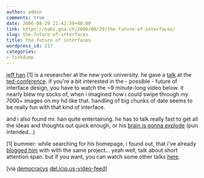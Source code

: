```yaml
---
author: admin
comments: true
date: 2006-08-29 21:42:59+00:00
link: https://habi.gna.ch/2006/08/29/the-future-of-interfaces/
slug: the-future-of-interfaces
title: the future of interfaces
wordpress_id: 217
categories:
- linkdump
---
```



[jeff han](http://mrl.nyu.edu/~jhan/) [1] is a researcher at the new york university. he gave a [talk](http://www.ted.com/tedtalks/tedtalksplayer.cfm?key=j_han) at the [ted-conference](http://www.ted.com/). if you're a bit interested in the - possible - future of interface design, you have to watch the ~9 minute-long video below. it nearly blew my socks of, when i imagined how i could swipe through my 7000+ images on my hd like that. handling of big chunks of date seems to be really fun with that kind of interface.







and i also found mr. han quite entertaining. he has to talk really fast to get all the ideas and thoughts out quick enough, or his [brain is gonna explode](https://pieceoplastic.com/index.php/2525/ruff-linkage-200634/) (pun intended...)



[1] bummer: while searching for his homepage, i found out, that i've already [blogged him](https://habi.gna.ch/blog/archives/000730.html) with with the same project... yeah well, talk about short attention span. but if you want, you can watch some other talks [here](http://www.ted.com/tedtalks/).



[via [democracys](http://www.getdemocracy.com/) [del.icio.us-video-feed](http://del.icio.us/popular/system:media:video)]

